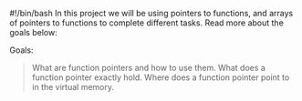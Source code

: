 #!/bin/bash
In this project we will be using pointers to functions, and arrays of pointers to functions to complete different tasks. Read more about the goals below:

Goals:
>What are function pointers and how to use them.
>What does a function pointer exactly hold.
>Where does a function pointer point to in the virtual memory.
